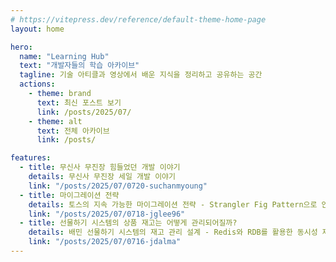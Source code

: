 ```yaml
---
# https://vitepress.dev/reference/default-theme-home-page
layout: home

hero:
  name: "Learning Hub"
  text: "개발자들의 학습 아카이브"
  tagline: 기술 아티클과 영상에서 배운 지식을 정리하고 공유하는 공간
  actions:
    - theme: brand
      text: 최신 포스트 보기
      link: /posts/2025/07/
    - theme: alt
      text: 전체 아카이브
      link: /posts/

features:
  - title: 무신사 무진장 힘들었던 개발 이야기
    details: 무신사 무진장 세일 개발 이야기
    link: "/posts/2025/07/0720-suchanmyoung"
  - title: 마이그레이션 전략
    details: 토스의 지속 가능한 마이그레이션 전략 - Strangler Fig Pattern으로 안전하게 시스템을 전환하는 방법
    link: "/posts/2025/07/0718-jglee96"
  - title: 선물하기 시스템의 상품 재고는 어떻게 관리되어질까?
    details: 배민 선물하기 시스템의 재고 관리 설계 - Redis와 RDB를 활용한 동시성 제어와 재고 히스토리 관리
    link: "/posts/2025/07/0716-jdalma"
---
```


